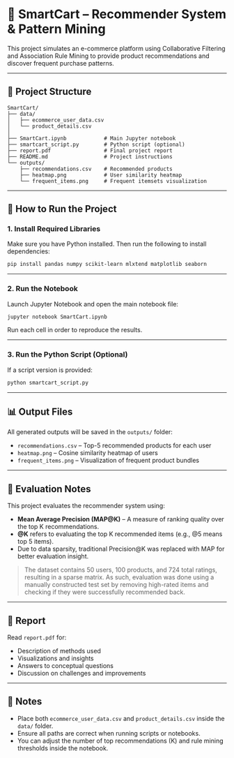 # 🛒 SmartCart – Recommender System & Pattern Mining

This project simulates an e-commerce platform using Collaborative Filtering and Association Rule Mining to provide product recommendations and discover frequent purchase patterns.

---

## 📁 Project Structure

```
SmartCart/
├── data/
│   ├── ecommerce_user_data.csv
│   └── product_details.csv
│
├── SmartCart.ipynb            # Main Jupyter notebook
├── smartcart_script.py        # Python script (optional)
├── report.pdf                 # Final project report
├── README.md                  # Project instructions
└── outputs/
    ├── recommendations.csv    # Recommended products
    ├── heatmap.png            # User similarity heatmap
    └── frequent_items.png     # Frequent itemsets visualization
```

---

## 🚀 How to Run the Project

### 1. Install Required Libraries

Make sure you have Python installed. Then run the following to install dependencies:

```bash
pip install pandas numpy scikit-learn mlxtend matplotlib seaborn
```

---

### 2. Run the Notebook

Launch Jupyter Notebook and open the main notebook file:

```bash
jupyter notebook SmartCart.ipynb
```

Run each cell in order to reproduce the results.

---

### 3. Run the Python Script (Optional)

If a script version is provided:

```bash
python smartcart_script.py
```

---

## 📊 Output Files

All generated outputs will be saved in the `outputs/` folder:

- `recommendations.csv` – Top-5 recommended products for each user
- `heatmap.png` – Cosine similarity heatmap of users
- `frequent_items.png` – Visualization of frequent product bundles

---

## 🧪 Evaluation Notes

This project evaluates the recommender system using:

- **Mean Average Precision (MAP@K)** – A measure of ranking quality over the top K recommendations.
- **@K** refers to evaluating the top K recommended items (e.g., @5 means top 5 items).
- Due to data sparsity, traditional Precision@K was replaced with MAP for better evaluation insight.

> The dataset contains 50 users, 100 products, and 724 total ratings, resulting in a sparse matrix. As such, evaluation was done using a manually constructed test set by removing high-rated items and checking if they were successfully recommended back.

---

## 📄 Report

Read `report.pdf` for:

- Description of methods used
- Visualizations and insights
- Answers to conceptual questions
- Discussion on challenges and improvements

---

## 📌 Notes

- Place both `ecommerce_user_data.csv` and `product_details.csv` inside the `data/` folder.
- Ensure all paths are correct when running scripts or notebooks.
- You can adjust the number of top recommendations (K) and rule mining thresholds inside the notebook.
